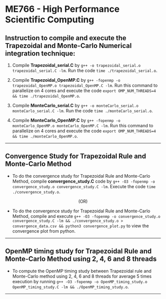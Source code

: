 # ME766 - High Performance Scientific Computing 

##  Instruction to compile and execute the Trapezoidal and Monte-Carlo Numerical integration technique:

1. Compile **Trapezoidal_serial.C** by `g++ -o trapezoidal_serial.o trapezoidal_serial.C -lm`. Run the code `time ./trapezoidal_serial.o`.

1. Compile **Trapezoidal_OpenMP.C** by `g++ -fopenmp -o trapezoidal_OpenMP.o trapezoidal_OpenMP.C -lm`. Run this command to parallelize on 4 cores and execute the code `export OMP_NUM_THREADS=4 && time ./trapezoidal_OpenMP.o`.

1. Compile **MonteCarlo_serial.C** by `g++ -o monteCarlo_serial.o monteCarlo_serial.C -lm`. Run the code `time ./monteCarlo_serial.o`.

1. Compile **MonteCarlo_OpenMP.C** by `g++ -fopenmp -o monteCarlo_OpenMP.o monteCarlo_OpenMP.C -lm`. Run this command to parallelize on 4 cores and execute the code `export OMP_NUM_THREADS=4 && time ./monteCarlo_OpenMP.o`.

---
## Convergence Study for Trapezoidal Rule and Monte-Carlo Method

- To do the convergence study for Trapezoidal Rule and Monte-Carlo Method, compile **convergence_study.C** code by `g++ -O3 -fopenmp -o convergence_study.o convergence_study.C -lm`. Execute the code `time ./convergence_study.o`.

<p style="text-align:center;">(OR)</p>

- To do the convergence study for Trapezoidal Rule and Monte-Carlo Method, compile and execute `g++ -O3 -fopenmp -o convergence_study.o convergence_study.C -lm && ./convergence_study.o > convergence_data.csv && python3 convergence_plot.py` to view the convergence plot from python.
---

## OpenMP timing study for Trapezoidal Rule and Monte-Carlo Method using 2, 4, 6 and 8 threads

- To compute the OpenMP timing study between Trapezoidal rule and Monte-Carlo method using 2, 4, 6 and 8 threads for average 5 times execution by running `g++ -O3 -fopenmp -o OpenMP_timing_study.o OpenMP_timing_study.C -lm && ./OpenMP_timing_study.o`.

---